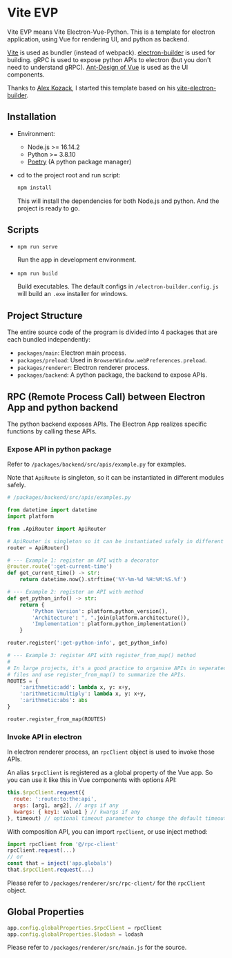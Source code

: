 # Vite EVP

Vite EVP means Vite Electron-Vue-Python. This is a template for electron application, using Vue for rendering UI, and python as backend.

[Vite](https://vitejs.dev/) is used as bundler (instead of webpack). [electron-builder](https://www.electron.build/) is used for building. gRPC is used to expose python APIs to electron (but you don't need to understand gRPC). [Ant-Design of Vue](https://next.antdv.com/) is used as the UI components.

Thanks to [Alex Kozack](https://github.com/cawa-93), I started this template based on his [vite-electron-builder](https://github.com/cawa-93/vite-electron-builder).

## Installation

- Environment: 
  - Node.js >= 16.14.2
  - Python >= 3.8.10
  - [Poetry](https://python-poetry.org/) (A python package manager)

- cd to the project root and run script:

    ``` bash
    npm install
    ```
    This will install the dependencies for both Node.js and python. And the project is ready to go.

## Scripts

- `npm run serve`
  
    Run the app in development environment.

- `npm run build`

    Build executables. The default configs in `/electron-builder.config.js` will build an `.exe` installer for windows.

## Project Structure

The entire source code of the program is divided into 4 packages that are each bundled independently:

- `packages/main`: Electron main process.
- `packages/preload`: Used in `BrowserWindow.webPreferences.preload`.
- `packages/renderer`: Electron renderer process.
- `packages/backend`: A python package, the backend to expose APIs.
## RPC (Remote Process Call) between Electron App and python backend

The python backend exposes APIs. The Electron App realizes specific functions by calling these APIs.

### Expose API in python package

Refer to `/packages/backend/src/apis/example.py` for examples. 

Note that `ApiRoute` is singleton, so it can be instantiated in different modules safely.

``` python
# /packages/backend/src/apis/examples.py

from datetime import datetime
import platform

from .ApiRouter import ApiRouter

# ApiRouter is singleton so it can be instantiated safely in different modules.
router = ApiRouter()

# --- Example 1: register an API with a decorator
@router.route(':get-current-time')
def get_current_time() -> str:
    return datetime.now().strftime('%Y-%m-%d %H:%M:%S.%f')

# --- Example 2: register an API with method
def get_python_info() -> str:
    return {
        'Python Version': platform.python_version(),
        'Architecture': ", ".join(platform.architecture()),
        'Implementation': platform.python_implementation()
    }

router.register(':get-python-info', get_python_info)

# --- Example 3: register API with register_from_map() method
#
# In large projects, it's a good practice to organise APIs in seperated 
# files and use register_from_map() to summarize the APIs.
ROUTES = {
    ':arithmetic:add': lambda x, y: x+y,
    ':arithmetic:multiply': lambda x, y: x+y,
    ':arithmetic:abs': abs
}

router.register_from_map(ROUTES)
```

### Invoke API in electron

In electron renderer process, an `rpcClient` object is used to invoke those APIs.

An alias `$rpcClient` is registered as a global property of the Vue app. So you can use it like this in Vue components with options API:

``` js
this.$rpcClient.request({
  route: ':route:to:the:api',
  args: [arg1, arg2], // args if any
  kwargs: { key1: value1 } // kwargs if any
}, timeout) // optional timeout parameter to change the default timeout
```

With composition API, you can import `rpcClient`, or use inject method:

``` js
import rpcClient from '@/rpc-client'
rpcClient.request(...)
// or
const that = inject('app.globals')
that.$rpcClient.request(...)
```

Please refer to `/packages/renderer/src/rpc-client/` for the `rpcClient` object.

## Global Properties

``` js
app.config.globalProperties.$rpcClient = rpcClient
app.config.globalProperties.$lodash = lodash
```

Please refer to `/packages/renderer/src/main.js` for the source.
